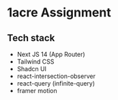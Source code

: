 # 1acre Assignment

## Tech stack

- Next JS 14 (App Router)
- Tailwind CSS
- Shadcn UI
- react-intersection-observer
- react-query (infinite-query)
- framer motion
